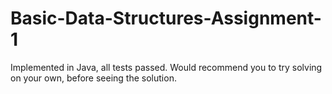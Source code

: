 # Basic-Data-Structures-Assignment-1
Implemented in Java, all tests passed. Would recommend you to try solving on your own, before seeing the solution.
